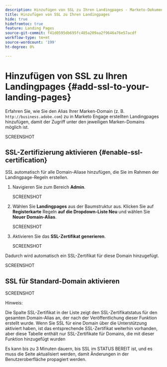 ```yaml
---
description: Hinzufügen von SSL zu Ihren Landingpages - Marketo-Dokumente - Produktdokumentation
title: Hinzufügen von SSL zu Ihren Landingpages
hide: true
hidefromtoc: true
feature: Landing Pages
source-git-commit: f41d0595db695fc485a209aa2f9646a76e57acdf
workflow-type: tm+mt
source-wordcount: '199'
ht-degree: 0%

---
```


# Hinzufügen von SSL zu Ihren Landingpages {#add-ssl-to-your-landing-pages}

Erfahren Sie, wie Sie den Alias Ihrer Marken-Domain (z. B. `http://business.adobe.com`) zu in Marketo Engage erstellten Landingpages hinzufügen, damit der Zugriff unter den jeweiligen Marken-Domains möglich ist.

SCREENSHOT

## SSL-Zertifizierung aktivieren {#enable-ssl-certification}

SSL automatisch für alle Domain-Aliase hinzufügen, die Sie im Rahmen der Landingpage-Regeln erstellen.

1. Navigieren Sie zum Bereich **Admin**.

   SCREENSHOT

1. Wählen Sie **Landingpages** aus der Baumstruktur aus. Klicken Sie auf **Registerkarte** Regeln **auf die Dropdown-Liste Neu** und wählen Sie **Neuer Domain-Alias**.

   SCREENSHOT

1. Aktivieren Sie das **SSL-Zertifikat generieren**.

   SCREENSHOT

Dadurch wird automatisch ein SSL-Zertifikat für diese Domain hinzugefügt.

SCREENSHOT

## SSL für Standard-Domain aktivieren

SCREENSHOT

Hinweis:

Die Spalte SSL-Zertifikat in der Liste zeigt den SSL-Zertifikatstatus für den gesamten Domain-Alias an, der nach der Veröffentlichung dieser Funktion erstellt wurde. Wenn Sie SSL für eine Domain über die Unterstützung aktiviert haben, ist das entsprechende SSL-Zertifikat weiterhin vorhanden, aber diese Tabelle enthält nur SSL-Zertifikate für Domains, die mit dieser Funktion hinzugefügt wurden

Es kann bis zu 3 Minuten dauern, bis SSL im STATUS BEREIT ist, und es muss die Seite aktualisiert werden, damit Änderungen in der Benutzeroberfläche propagiert werden.
